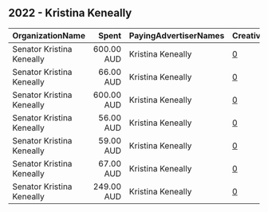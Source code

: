## 2022 - Kristina Keneally 
|OrganizationName|Spent|PayingAdvertiserNames|CreativeUrls|Impressions|Genders|AgeBrackets|CountryCodes|BillingAddresses|CandidateBallotInformation|
|:---|---:|:---|:---|---:|:---|:---|:---|:---|:---|
|Senator Kristina Keneally|600.00 AUD|Kristina Keneally|[0](https://www.snap.com/political-ads/asset/b20f2724b44c5fde17add045d5ce3d206eeafe38291289fd5b7cc1e30ce1f98d?mediaType=png)|108,924||18+|australia|AU|Kristina Keneally|
|Senator Kristina Keneally|66.00 AUD|Kristina Keneally|[0](https://www.snap.com/political-ads/asset/bb2ef5c791d732defec3821f13f5ecaa51d59bc9bef048c694289dcd62d16939?mediaType=png)|16,382||18+|australia|AU|Kristina Keneally|
|Senator Kristina Keneally|600.00 AUD|Kristina Keneally|[0](https://www.snap.com/political-ads/asset/4e401e7320c234bf17bac2f3d92bf76c2b7cd7fd14adbc104ac7cdfbc62b1904?mediaType=png)|150,609||20-40|australia|AU|Kristina Keneally|
|Senator Kristina Keneally|56.00 AUD|Kristina Keneally|[0](https://www.snap.com/political-ads/asset/91dfc639ba0ebc6597b56f48ba129ac2aea54e28751bab91b6c3a16b114c2bc9?mediaType=png)|14,049||18+|australia|AU|Kristina Keneally|
|Senator Kristina Keneally|59.00 AUD|Kristina Keneally|[0](https://www.snap.com/political-ads/asset/bb2ef5c791d732defec3821f13f5ecaa51d59bc9bef048c694289dcd62d16939?mediaType=png)|14,702||18+|australia|AU|Kristina Keneally|
|Senator Kristina Keneally|67.00 AUD|Kristina Keneally|[0](https://www.snap.com/political-ads/asset/91dfc639ba0ebc6597b56f48ba129ac2aea54e28751bab91b6c3a16b114c2bc9?mediaType=png)|16,615||18+|australia|AU|Kristina Keneally|
|Senator Kristina Keneally|249.00 AUD|Kristina Keneally|[0](https://www.snap.com/political-ads/asset/67c8dff20c7e1438533df668256e6ec1fcb0635393657f8776461403bde62e7a?mediaType=png)|61,403||18+|australia|AU|Kristina Keneally|

